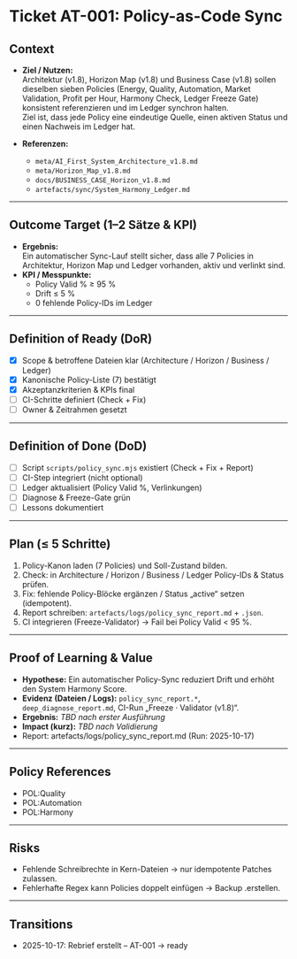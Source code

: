 # Ticket AT-001: Policy-as-Code Sync

## Context
- **Ziel / Nutzen:**  
  Architektur (v1.8), Horizon Map (v1.8) und Business Case (v1.8) sollen dieselben sieben Policies (Energy, Quality, Automation, Market Validation, Profit per Hour, Harmony Check, Ledger Freeze Gate) konsistent referenzieren und im Ledger synchron halten.  
  Ziel ist, dass jede Policy eine eindeutige Quelle, einen aktiven Status und einen Nachweis im Ledger hat.  

- **Referenzen:**  
  - `meta/AI_First_System_Architecture_v1.8.md`  
  - `meta/Horizon_Map_v1.8.md`  
  - `docs/BUSINESS_CASE_Horizon_v1.8.md`  
  - `artefacts/sync/System_Harmony_Ledger.md`

---

## Outcome Target (1–2 Sätze & KPI)
- **Ergebnis:**  
  Ein automatischer Sync-Lauf stellt sicher, dass alle 7 Policies in Architektur, Horizon Map und Ledger vorhanden, aktiv und verlinkt sind.  
- **KPI / Messpunkte:**  
  - Policy Valid % ≥ 95 %  
  - Drift ≤ 5 %  
  - 0 fehlende Policy-IDs im Ledger

---

## Definition of Ready (DoR)
- [x] Scope & betroffene Dateien klar (Architecture / Horizon / Business / Ledger)  
- [x] Kanonische Policy-Liste (7) bestätigt  
- [x] Akzeptanzkriterien & KPIs final  
- [ ] CI-Schritte definiert (Check + Fix)  
- [ ] Owner & Zeitrahmen gesetzt  

---

## Definition of Done (DoD)
- [ ] Script `scripts/policy_sync.mjs` existiert (Check + Fix + Report)  
- [ ] CI-Step integriert (nicht optional)  
- [ ] Ledger aktualisiert (Policy Valid %, Verlinkungen)  
- [ ] Diagnose & Freeze-Gate grün  
- [ ] Lessons dokumentiert  

---

## Plan (≤ 5 Schritte)
1. Policy-Kanon laden (7 Policies) und Soll-Zustand bilden.  
2. Check: in Architecture / Horizon / Business / Ledger Policy-IDs & Status prüfen.  
3. Fix: fehlende Policy-Blöcke ergänzen / Status „active“ setzen (idempotent).  
4. Report schreiben: `artefacts/logs/policy_sync_report.md` + `.json`.  
5. CI integrieren (Freeze-Validator) → Fail bei Policy Valid < 95 %.

---

## Proof of Learning & Value
- **Hypothese:** Ein automatischer Policy-Sync reduziert Drift und erhöht den System Harmony Score.  
- **Evidenz (Dateien / Logs):** `policy_sync_report.*`, `deep_diagnose_report.md`, CI-Run „Freeze · Validator (v1.8)“.  
- **Ergebnis:** _TBD nach erster Ausführung_  
- **Impact (kurz):** _TBD nach Validierung_  
- Report: artefacts/logs/policy_sync_report.md (Run: 2025-10-17)

---

## Policy References
- POL:Quality  
- POL:Automation  
- POL:Harmony  

---

## Risks
- Fehlende Schreibrechte in Kern-Dateien → nur idempotente Patches zulassen.  
- Fehlerhafte Regex kann Policies doppelt einfügen → Backup .erstellen.  

---

## Transitions
- 2025-10-17: Rebrief erstellt – AT-001 → ready  
